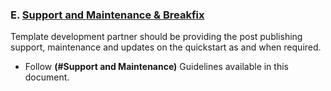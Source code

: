<font style="Segoe UI"><h3>E. <u>Support and  Maintenance &amp; Breakfix</u> </h3>
Template  development partner should be providing the post publishing support,  maintenance and updates on the quickstart as and when required. 
<ul>
  <li>Follow <strong>(#Support and  Maintenance)</strong> Guidelines available in this document.</li>
</ul>
</font>
